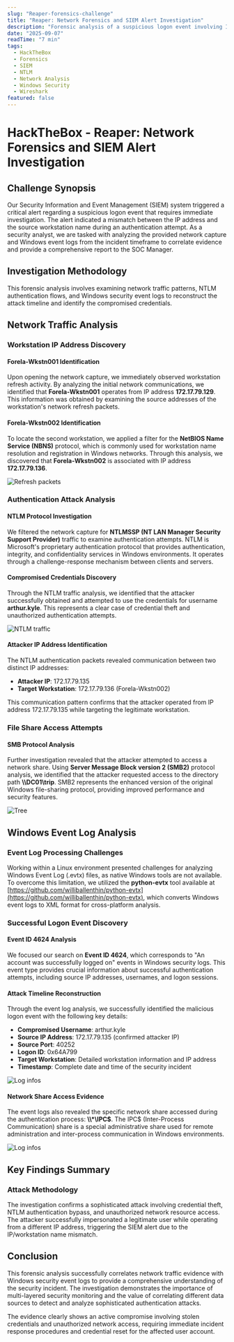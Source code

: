 ```yaml
---
slug: "Reaper-forensics-challenge"
title: "Reaper: Network Forensics and SIEM Alert Investigation"
description: "Forensic analysis of a suspicious logon event involving IP/workstation mismatch, NTLM authentication attack, and credential theft using network capture and Windows event logs."
date: "2025-09-07"
readTime: "7 min"
tags:
  - HackTheBox
  - Forensics
  - SIEM
  - NTLM
  - Network Analysis
  - Windows Security
  - Wireshark
featured: false
---
```


# HackTheBox - Reaper: Network Forensics and SIEM Alert Investigation

## Challenge Synopsis

Our Security Information and Event Management (SIEM) system triggered a critical alert regarding a suspicious logon event that requires immediate investigation. The alert indicated a mismatch between the IP address and the source workstation name during an authentication attempt. As a security analyst, we are tasked with analyzing the provided network capture and Windows event logs from the incident timeframe to correlate evidence and provide a comprehensive report to the SOC Manager.

## Investigation Methodology

This forensic analysis involves examining network traffic patterns, NTLM authentication flows, and Windows security event logs to reconstruct the attack timeline and identify the compromised credentials.

## Network Traffic Analysis

### Workstation IP Address Discovery

#### Forela-Wkstn001 Identification
Upon opening the network capture, we immediately observed workstation refresh activity. By analyzing the initial network communications, we identified that **Forela-Wkstn001** operates from IP address **172.17.79.129**. This information was obtained by examining the source addresses of the workstation's network refresh packets.


#### Forela-Wkstn002 Identification
To locate the second workstation, we applied a filter for the **NetBIOS Name Service (NBNS)** protocol, which is commonly used for workstation name resolution and registration in Windows networks. Through this analysis, we discovered that **Forela-Wkstn002** is associated with IP address **172.17.79.136**.

![Refresh packets](Capture/Reaper/R1.PNG)

### Authentication Attack Analysis

#### NTLM Protocol Investigation
We filtered the network capture for **NTLMSSP (NT LAN Manager Security Support Provider)** traffic to examine authentication attempts. NTLM is Microsoft's proprietary authentication protocol that provides authentication, integrity, and confidentiality services in Windows environments. It operates through a challenge-response mechanism between clients and servers.

#### Compromised Credentials Discovery
Through the NTLM traffic analysis, we identified that the attacker successfully obtained and attempted to use the credentials for username **arthur.kyle**. This represents a clear case of credential theft and unauthorized authentication attempts.

![NTLM traffic](Capture/Reaper/R2.PNG)

#### Attacker IP Address Identification
The NTLM authentication packets revealed communication between two distinct IP addresses:
- **Attacker IP**: 172.17.79.135
- **Target Workstation**: 172.17.79.136 (Forela-Wkstn002)

This communication pattern confirms that the attacker operated from IP address 172.17.79.135 while targeting the legitimate workstation.

### File Share Access Attempts

#### SMB Protocol Analysis
Further investigation revealed that the attacker attempted to access a network share. Using **Server Message Block version 2 (SMB2)** protocol analysis, we identified that the attacker requested access to the directory path **\\\\DC01\\trip**. SMB2 represents the enhanced version of the original Windows file-sharing protocol, providing improved performance and security features.

![Tree](Capture/Reaper/R3.PNG)

## Windows Event Log Analysis

### Event Log Processing Challenges
Working within a Linux environment presented challenges for analyzing Windows Event Log (.evtx) files, as native Windows tools are not available. To overcome this limitation, we utilized the **python-evtx** tool available at [https://github.com/williballenthin/python-evtx](https://github.com/williballenthin/python-evtx), which converts Windows event logs to XML format for cross-platform analysis.

### Successful Logon Event Discovery

#### Event ID 4624 Analysis
We focused our search on **Event ID 4624**, which corresponds to "An account was successfully logged on" events in Windows security logs. This event type provides crucial information about successful authentication attempts, including source IP addresses, usernames, and logon sessions.

#### Attack Timeline Reconstruction
Through the event log analysis, we successfully identified the malicious logon event with the following key details:

- **Compromised Username**: arthur.kyle
- **Source IP Address**: 172.17.79.135 (confirmed attacker IP)
- **Source Port**: 40252
- **Logon ID**: 0x64A799
- **Target Workstation**: Detailed workstation information and IP address
- **Timestamp**: Complete date and time of the security incident

![Log infos](Capture/Reaper/R4.PNG)

#### Network Share Access Evidence
The event logs also revealed the specific network share accessed during the authentication process: **\\\\\*\\IPC\$**. The IPC$ (Inter-Process Communication) share is a special administrative share used for remote administration and inter-process communication in Windows environments.

![Log infos](Capture/Reaper/R5.PNG)

## Key Findings Summary

### Attack Methodology
The investigation confirms a sophisticated attack involving credential theft, NTLM authentication bypass, and unauthorized network resource access. The attacker successfully impersonated a legitimate user while operating from a different IP address, triggering the SIEM alert due to the IP/workstation name mismatch.

## Conclusion

This forensic analysis successfully correlates network traffic evidence with Windows security event logs to provide a comprehensive understanding of the security incident. The investigation demonstrates the importance of multi-layered security monitoring and the value of correlating different data sources to detect and analyze sophisticated authentication attacks.

The evidence clearly shows an active compromise involving stolen credentials and unauthorized network access, requiring immediate incident response procedures and credential reset for the affected user account.